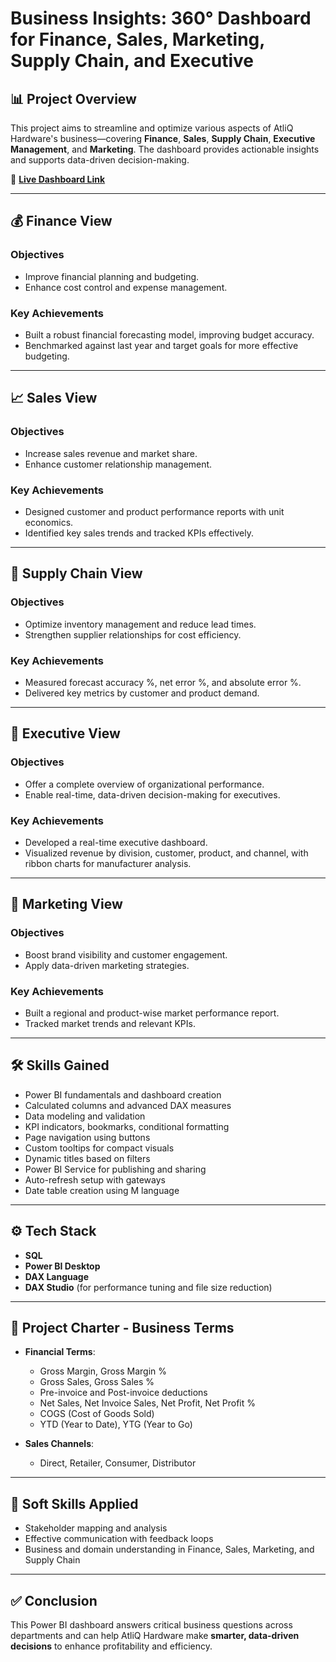 # Business Insights: 360° Dashboard for Finance, Sales, Marketing, Supply Chain, and Executive

## 📊 Project Overview

This project aims to streamline and optimize various aspects of AtliQ Hardware's business—covering **Finance**, **Sales**, **Supply Chain**, **Executive Management**, and **Marketing**. The dashboard provides actionable insights and supports data-driven decision-making.

🔗 **[Live Dashboard Link](https://app.powerbi.com/view?r=eyJrIjoiN2Y3OTExN2EtNWFlNC00MTM5LTg2Y2MtYzVmMmIyYmM4MzU2IiwidCI6IjE1YmZhYjUzLWJlZmEtNGEyYS1hZThlLTdkZWZhODA0MmQ1MyJ9)**

---

## 💰 Finance View

### Objectives
- Improve financial planning and budgeting.
- Enhance cost control and expense management.

### Key Achievements
- Built a robust financial forecasting model, improving budget accuracy.
- Benchmarked against last year and target goals for more effective budgeting.

---

## 📈 Sales View

### Objectives
- Increase sales revenue and market share.
- Enhance customer relationship management.

### Key Achievements
- Designed customer and product performance reports with unit economics.
- Identified key sales trends and tracked KPIs effectively.

---

## 🚚 Supply Chain View

### Objectives
- Optimize inventory management and reduce lead times.
- Strengthen supplier relationships for cost efficiency.

### Key Achievements
- Measured forecast accuracy %, net error %, and absolute error %.
- Delivered key metrics by customer and product demand.

---

## 🏢 Executive View

### Objectives
- Offer a complete overview of organizational performance.
- Enable real-time, data-driven decision-making for executives.

### Key Achievements
- Developed a real-time executive dashboard.
- Visualized revenue by division, customer, product, and channel, with ribbon charts for manufacturer analysis.

---

## 📣 Marketing View

### Objectives
- Boost brand visibility and customer engagement.
- Apply data-driven marketing strategies.

### Key Achievements
- Built a regional and product-wise market performance report.
- Tracked market trends and relevant KPIs.

---

## 🛠️ Skills Gained

- Power BI fundamentals and dashboard creation  
- Calculated columns and advanced DAX measures  
- Data modeling and validation  
- KPI indicators, bookmarks, conditional formatting  
- Page navigation using buttons  
- Custom tooltips for compact visuals  
- Dynamic titles based on filters  
- Power BI Service for publishing and sharing  
- Auto-refresh setup with gateways  
- Date table creation using M language  

---

## ⚙️ Tech Stack

- **SQL**  
- **Power BI Desktop**  
- **DAX Language**  
- **DAX Studio** (for performance tuning and file size reduction)

---

## 📃 Project Charter - Business Terms

- **Financial Terms**:  
  - Gross Margin, Gross Margin %  
  - Gross Sales, Gross Sales %  
  - Pre-invoice and Post-invoice deductions  
  - Net Sales, Net Invoice Sales, Net Profit, Net Profit %  
  - COGS (Cost of Goods Sold)  
  - YTD (Year to Date), YTG (Year to Go)  

- **Sales Channels**:  
  - Direct, Retailer, Consumer, Distributor  

---

## 🧠 Soft Skills Applied

- Stakeholder mapping and analysis  
- Effective communication with feedback loops  
- Business and domain understanding in Finance, Sales, Marketing, and Supply Chain

---

## ✅ Conclusion

This Power BI dashboard answers critical business questions across departments and can help AtliQ Hardware make **smarter, data-driven decisions** to enhance profitability and efficiency.
